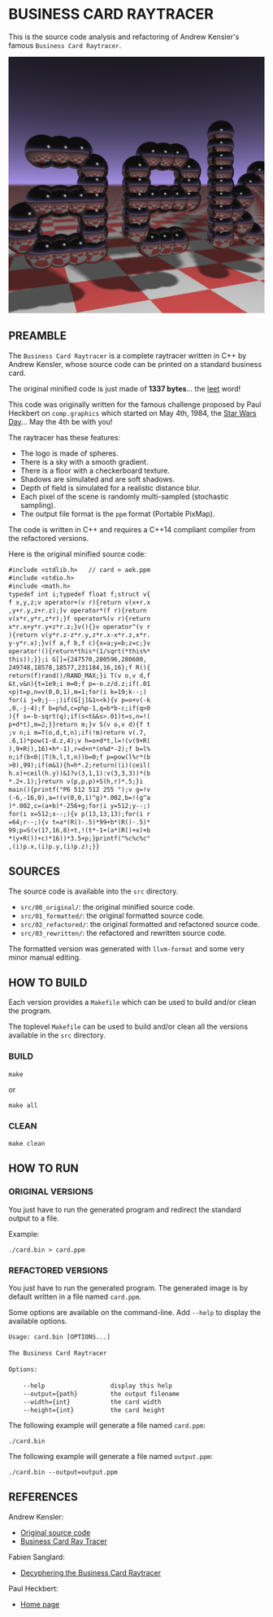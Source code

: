 # BUSINESS CARD RAYTRACER

This is the source code analysis and refactoring of Andrew Kensler's famous `Business Card Raytracer`.

![Business Card Raytracer](doc/card.png)

## PREAMBLE

The `Business Card Raytracer` is a complete raytracer written in C++ by Andrew Kensler, whose source code can be printed on a standard business card.

The original minified code is just made of **1337 bytes**... the [leet](https://en.wikipedia.org/wiki/Leet) word!

This code was originally written for the famous challenge proposed by Paul Heckbert on `comp.graphics` which started on May 4th, 1984, the [Star Wars Day](https://en.wikipedia.org/wiki/Star_Wars_Day)... May the 4th be with you!

The raytracer has these features:

  - The logo is made of spheres.
  - There is a sky with a smooth gradient.
  - There is a floor with a checkerboard texture.
  - Shadows are simulated and are soft shadows.
  - Depth of field is simulated for a realistic distance blur.
  - Each pixel of the scene is randomly multi-sampled (stochastic sampling).
  - The output file format is the `ppm` format (Portable PixMap).

The code is written in C++ and requires a C++14 compliant compiler from the refactored versions.

Here is the original minified source code:

```
#include <stdlib.h>   // card > aek.ppm
#include <stdio.h>
#include <math.h>
typedef int i;typedef float f;struct v{
f x,y,z;v operator+(v r){return v(x+r.x
,y+r.y,z+r.z);}v operator*(f r){return
v(x*r,y*r,z*r);}f operator%(v r){return
x*r.x+y*r.y+z*r.z;}v(){}v operator^(v r
){return v(y*r.z-z*r.y,z*r.x-x*r.z,x*r.
y-y*r.x);}v(f a,f b,f c){x=a;y=b;z=c;}v
operator!(){return*this*(1/sqrt(*this%*
this));}};i G[]={247570,280596,280600,
249748,18578,18577,231184,16,16};f R(){
return(f)rand()/RAND_MAX;}i T(v o,v d,f
&t,v&n){t=1e9;i m=0;f p=-o.z/d.z;if(.01
<p)t=p,n=v(0,0,1),m=1;for(i k=19;k--;)
for(i j=9;j--;)if(G[j]&1<<k){v p=o+v(-k
,0,-j-4);f b=p%d,c=p%p-1,q=b*b-c;if(q>0
){f s=-b-sqrt(q);if(s<t&&s>.01)t=s,n=!(
p+d*t),m=2;}}return m;}v S(v o,v d){f t
;v n;i m=T(o,d,t,n);if(!m)return v(.7,
.6,1)*pow(1-d.z,4);v h=o+d*t,l=!(v(9+R(
),9+R(),16)+h*-1),r=d+n*(n%d*-2);f b=l%
n;if(b<0||T(h,l,t,n))b=0;f p=pow(l%r*(b
>0),99);if(m&1){h=h*.2;return((i)(ceil(
h.x)+ceil(h.y))&1?v(3,1,1):v(3,3,3))*(b
*.2+.1);}return v(p,p,p)+S(h,r)*.5;}i
main(){printf("P6 512 512 255 ");v g=!v
(-6,-16,0),a=!(v(0,0,1)^g)*.002,b=!(g^a
)*.002,c=(a+b)*-256+g;for(i y=512;y--;)
for(i x=512;x--;){v p(13,13,13);for(i r
=64;r--;){v t=a*(R()-.5)*99+b*(R()-.5)*
99;p=S(v(17,16,8)+t,!(t*-1+(a*(R()+x)+b
*(y+R())+c)*16))*3.5+p;}printf("%c%c%c"
,(i)p.x,(i)p.y,(i)p.z);}}
```

## SOURCES

The source code is available into the `src` directory.

  - `src/00_original/`: the original minified source code.
  - `src/01_formatted/`: the original formatted source code.
  - `src/02_refactored/`: the original formatted and refactored source code.
  - `src/03_rewritten/`: the refactored and rewritten source code.

The formatted version was generated with `llvm-format` and some very minor manual editing.

## HOW TO BUILD

Each version provides a `Makefile` which can be used to build and/or clean the program.

The toplevel `Makefile` can be used to build and/or clean all the versions available in the `src` directory.

### BUILD

```
make
```

or

```
make all
```

### CLEAN

```
make clean
```

## HOW TO RUN

### ORIGINAL VERSIONS

You just have to run the generated program and redirect the standard output to a file.

Example:

```
./card.bin > card.ppm
```

### REFACTORED VERSIONS

You just have to run the generated program. The generated image is by default written in a file named `card.ppm`.

Some options are available on the command-line. Add `--help` to display the available options.

```
Usage: card.bin [OPTIONS...]

The Business Card Raytracer

Options:

    --help                  display this help
    --output={path}         the output filename
    --width={int}           the card width
    --height={int}          the card height

```

The following example will generate a file named `card.ppm`:

```
./card.bin
```

The following example will generate a file named `output.ppm`:

```
./card.bin --output=output.ppm
```

## REFERENCES

Andrew Kensler:

  - [Original source code](https://web.archive.org/web/20150722052342/http://www.cs.utah.edu/~aek/code/card.cpp)
  - [Business Card Ray Tracer](http://eastfarthing.com/blog/2016-01-12-card/)

Fabien Sanglard:

  - [Decyphering the Business Card Raytracer](https://fabiensanglard.net/rayTracing_back_of_business_card/)

Paul Heckbert:

  - [Home page](http://www.cs.cmu.edu/~ph/)
